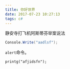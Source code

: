 ```yaml
---
title: 你好世界
date: 2017-07-23 10:27:13
tags: c#
---
```

静安寺打飞机阿斯蒂芬举案说法
```csharp
Console.Write("aadlsf");
```
`alert`命令。

	printg("afjidsfn");